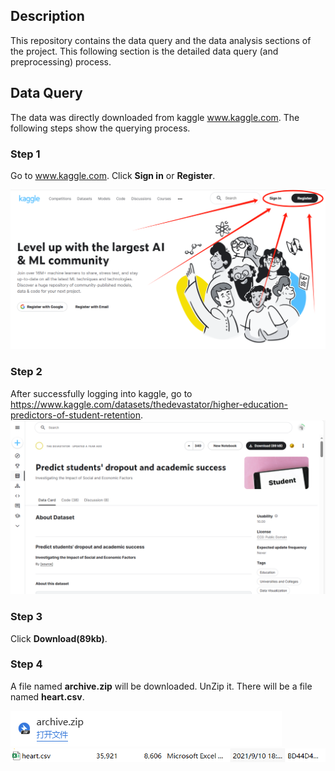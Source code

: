 ## Description

This repository contains the data query and the data analysis sections of the project.
This following section is the detailed data query (and preprocessing) process.

## Data Query

The data was directly downloaded from kaggle www.kaggle.com. The following steps show the querying process.

### Step 1

Go to www.kaggle.com. Click **Sign in** or **Register**.

<img src="Step1.png" alt="Step1">

### Step 2

After successfully logging into kaggle, go to https://www.kaggle.com/datasets/thedevastator/higher-education-predictors-of-student-retention.
<img src="Step2.png" alt="Step2">

### Step 3

Click **Download(89kb)**.



### Step 4

A file named **archive.zip** will be downloaded. UnZip it. There will be a file named **heart.csv**.

<img src="Step4-1.png" alt="Step4-1">

<img src="Step4-2.png" alt="Step4-2">

